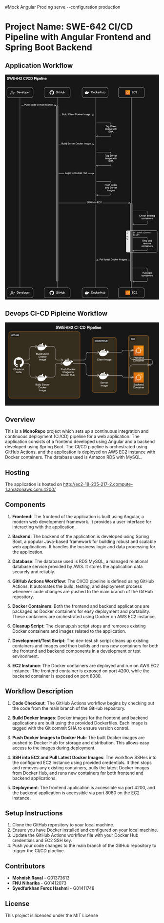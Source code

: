 #Mock Angular Prod
ng serve --configuration production

# Project Name: SWE-642 CI/CD Pipeline with Angular Frontend and Spring Boot Backend

## Application Workflow

![alt text](ApplicationFlow.png)

## Devops CI-CD Pipleine Workflow

![alt text](Devops-Architecture.png)

## Overview

This is a **MonoRepo** project which sets up a continuous integration and continuous deployment (CI/CD) pipeline for a web application. The application consists of a frontend developed using Angular and a backend developed using Spring Boot. The CI/CD pipeline is orchestrated using GitHub Actions, and the application is deployed on AWS EC2 instance with Docker containers. The database used is Amazon RDS with MySQL.

## Hosting

The application is hosted on http://ec2-18-235-217-2.compute-1.amazonaws.com:4200/

## Components

1. **Frontend**: The frontend of the application is built using Angular, a modern web development framework. It provides a user interface for interacting with the application.

2. **Backend**: The backend of the application is developed using Spring Boot, a popular Java-based framework for building robust and scalable web applications. It handles the business logic and data processing for the application.

3. **Database**: The database used is RDS MySQL, a managed relational database service provided by AWS. It stores the application data securely and reliably.

4. **GitHub Actions Workflow**: The CI/CD pipeline is defined using GitHub Actions. It automates the build, testing, and deployment process whenever code changes are pushed to the main branch of the GitHub repository.

5. **Docker Containers**: Both the frontend and backend applications are packaged as Docker containers for easy deployment and portability. These containers are orchestrated using Docker on AWS EC2 instance.

6. **Cleanup Script**: The cleanup.sh script stops and removes existing Docker containers and images related to the application.

7. **Development/Test Script**: The dev-test.sh script cleans up existing containers and images and then builds and runs new containers for both the frontend and backend components in a development or test environment.

8. **EC2 Instance**: The Docker containers are deployed and run on AWS EC2 instance. The frontend container is exposed on port 4200, while the backend container is exposed on port 8080.

## Workflow Description

1. **Code Checkout**: The GitHub Actions workflow begins by checking out the code from the main branch of the GitHub repository.

2. **Build Docker Images**: Docker images for the frontend and backend applications are built using the provided Dockerfiles. Each image is tagged with the Git commit SHA to ensure version control.

3. **Push Docker Images to Docker Hub**: The built Docker images are pushed to Docker Hub for storage and distribution. This allows easy access to the images during deployment.

4. **SSH into EC2 and Pull Latest Docker Images**: The workflow SSHes into the configured EC2 instance using provided credentials. It then stops and removes any existing containers, pulls the latest Docker images from Docker Hub, and runs new containers for both frontend and backend applications.

5. **Deployment**: The frontend application is accessible via port 4200, and the backend application is accessible via port 8080 on the EC2 instance.

## Setup Instructions

1. Clone the GitHub repository to your local machine.
2. Ensure you have Docker installed and configured on your local machine.
3. Update the GitHub Actions workflow file with your Docker Hub credentials and EC2 SSH key.
4. Push your code changes to the main branch of the GitHub repository to trigger the CI/CD pipeline.

## Contributors

- **Mohnish Raval** - G01373613
- **FNU Niharika** - G01412073
- **Syedfurkhan Feroz Hashmi** - G01411748

## License

This project is licensed under the MIT License
